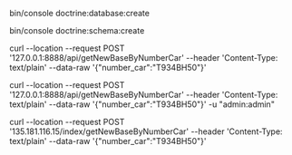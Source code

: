 bin/console doctrine:database:create

bin/console doctrine:schema:create

curl --location --request POST '127.0.0.1:8888/api/getNewBaseByNumberCar' --header 'Content-Type: text/plain' --data-raw '{"number_car":"Т934ВН50"}'

curl --location --request POST '127.0.0.1:8888/api/getNewBaseByNumberCar' --header 'Content-Type: text/plain' --data-raw '{"number_car":"Т934ВН50"}' -u "admin:admin"  


curl --location --request POST '135.181.116.15/index/getNewBaseByNumberCar' --header 'Content-Type: text/plain' --data-raw '{"number_car":"Т934ВН50"}'  